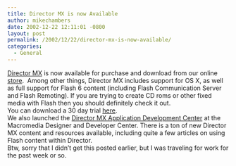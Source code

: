 ```yaml
---
title: Director MX is now Available
author: mikechambers
date: 2002-12-22 12:11:01 -0800
layout: post
permalink: /2002/12/22/director-mx-is-now-available/
categories:
  - General
---
```



[Director MX][1] is now available for purchase and download from our online [store][2].&nbsp; Among other things, Director MX includes support for OS X, as well as full support for Flash 6 content (including Flash Communication Server and Flash Remoting). If you are trying to create CD roms or other fixed media with Flash then you should definitely check it out.  
You can download a 30 day trial [here][3].  
We also launched the [Director MX Application Development Center][4] at the Macromedia Designer and Developer Center. There is a ton of new Director MX content and resources available, including quite a few articles on using Flash content within Director.  
Btw, sorry that I didn&#8217;t get this posted earlier, but I was traveling for work for the past week or so.

 [1]: http://www.macromedia.com/software/director/
 [2]: http://dynamic.macromedia.com/bin/MM/store/US/product.jsp?category=%2FSoftware%2FDevelopment%2FStandAlones%2FDirector&type=FULL
 [3]: http://www.macromedia.com/software/trial_download/
 [4]: http://www.macromedia.com/desdev/mx/director/